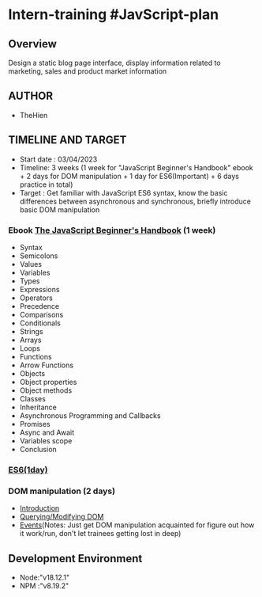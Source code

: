 # Intern-training #JavScript-plan
## Overview
Design a static blog page interface, display information related to marketing, sales and product market information
## AUTHOR
- TheHien
## TIMELINE AND TARGET
- Start date : 03/04/2023
- Timeline: 3 weeks (1 week for "JavaScript Beginner's Handbook" ebook + 2 days for DOM manipulation + 1 day for ES6(Important) + 6 days practice in total)
- Target : Get familiar with JavaScript ES6 syntax, know the basic differences between asynchronous and synchronous, briefly introduce basic DOM manipulation
### Ebook [The JavaScript Beginner's Handbook](https://drive.google.com/file/d/1GUC9vvKTX0jOoPQ93wzrE5Z7a4BXVu9j/view?usp=sharing) (1 week)
- Syntax
- Semicolons
- Values
- Variables
- Types
- Expressions
- Operators
- Precedence
- Comparisons
- Conditionals
- Strings
- Arrays
- Loops
- Functions
- Arrow Functions
- Objects
- Object properties
- Object methods
- Classes
- Inheritance
- Asynchronous Programming and Callbacks
- Promises
- Async and Await
- Variables scope
- Conclusion
### [ES6(1day)](http://es6-features.org/)
### DOM manipulation (2 days)
- [Introduction]()
- [Querying/Modifying DOM]()
- [Events](https://www.digitalocean.com/community/tutorials/understanding-events-in-javascript)(Notes: Just get DOM manipulation acquainted for figure out how it work/run, don't let trainees getting lost in deep)
## Development Environment
- Node:"v18.12.1"
- NPM :"v8.19.2"
